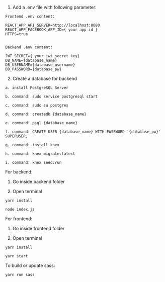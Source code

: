1. Add a .env file with following parameter:

```
Frontend .env content:

REACT_APP_API_SERVER=http://localhost:8080
REACT_APP_FACEBOOK_APP_ID={ your app id }
HTTPS=true


Backend .env content:

JWT_SECRET={ your jwt secret key}
DB_NAME={database_name}
DB_USERNAME={database_username}
DB_PASSWORD={database_pw}
```

2. Create a database for backend

```
a. install PostgreSQL Server

b. command: sudo service postgresql start

c. command: sudo su postgres

d. command: createdb {database_name}

e. command: psql {database_name}

f. command: CREATE USER {database_name} WITH PASSWORD '{database_pw}' SUPERUSER;

g. command: install knex

h. command: knex migrate:latest

i. command: knex seed:run
```




For backend:

1. Go inside backend folder

2. Open terminal

```
yarn install

node index.js
```

For frontend:

1. Go inside frontend folder

2. Open terminal

```
yarn install

yarn start
```

To build or update sass: 

```
yarn run sass
```

